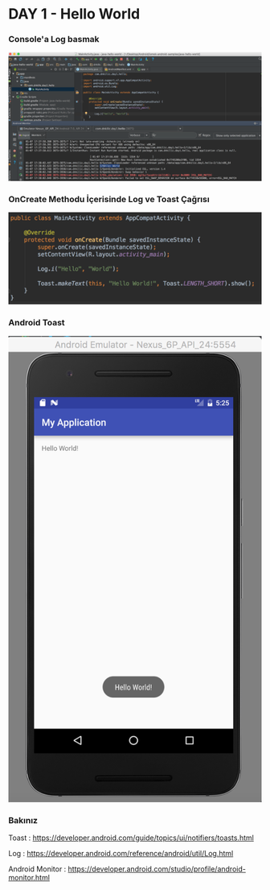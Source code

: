 # DAY 1 - Hello World

### Console'a Log basmak

![](screenshots/ss_log.png)

### OnCreate Methodu İçerisinde Log ve Toast Çağrısı

![](screenshots/ss_toast.png)

### Android Toast

![](screenshots/ss_toast_emulator.png)

### Bakınız
Toast : https://developer.android.com/guide/topics/ui/notifiers/toasts.html

Log : https://developer.android.com/reference/android/util/Log.html

Android Monitor : https://developer.android.com/studio/profile/android-monitor.html
